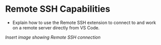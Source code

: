 # Remote SSH Capabilities

- Explain how to use the Remote SSH extension to connect to and work on a remote server directly from VS Code.

*Insert image showing Remote SSH connection*